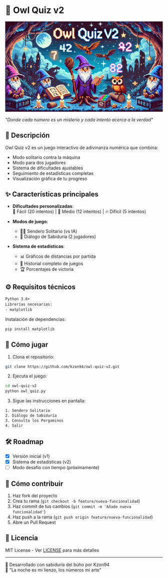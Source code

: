 # 🦉 Owl Quiz v2

![Imagen Owl Quiz](owlquiz.jpg)

*"Donde cada número es un misterio y cada intento acerca a la verdad"*

## 🎯 Descripción

Owl Quiz v2 es un juego interactivo de adivinanza numérica que combina:
- Modo solitario contra la máquina
- Modo para dos jugadores
- Sistema de dificultades ajustables
- Seguimiento de estadísticas completas
- Visualización gráfica de tu progreso

## ✨ Características principales

- **Dificultades personalizadas**:  
  🍃 Fácil (20 intentos) | 🌊 Medio (12 intentos) | 🔥 Difícil (5 intentos)
  
- **Modos de juego**:
  - 🧙‍♂️ Sendero Solitario (vs IA)
  - 👥 Diálogo de Sabiduría (2 jugadores)
  
- **Sistema de estadísticas**:
  - 📊 Gráficos de distancias por partida
  - 📜 Historial completo de juegos
  - 🏆 Porcentajes de victoria

## ⚙️ Requisitos técnicos

```bash
Python 3.6+
Librerías necesarias:
- matplotlib
```

Instalación de dependencias:
```bash
pip install matplotlib
```

## 🚀 Cómo jugar

1. Clona el repositorio:
```bash
git clone https://github.com/kzon94/owl-quiz-v2.git
```

2. Ejecuta el juego:
```bash
cd owl-quiz-v2
python owl_quiz.py
```

3. Sigue las instrucciones en pantalla:
```
1. Sendero Solitario
2. Diálogo de Sabiduría
3. Consulta los Pergaminos
4. Salir
```

## 🛠️ Roadmap

- [x] Versión inicial (v1)
- [x] Sistema de estadísticas (v2)
- [ ] Modo desafío con tiempo (próximamente)

## 🤝 Cómo contribuir

1. Haz fork del proyecto
2. Crea tu rama (`git checkout -b feature/nueva-funcionalidad`)
3. Haz commit de tus cambios (`git commit -m 'Añade nueva funcionalidad'`)
4. Haz push a la rama (`git push origin feature/nueva-funcionalidad`)
5. Abre un Pull Request

## 📄 Licencia

MIT License - Ver [LICENSE](LICENSE) para más detalles

---

🦉 Desarrollado con sabiduría del búho por Kzon94  
🌙 "La noche es mi lienzo, los números mi arte"
```

